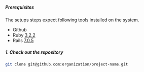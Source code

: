 ##### Prerequisites

The setups steps expect following tools installed on the system.

- Github
- Ruby [3.2.2](https://github.com/organization/project-name/blob/master/.ruby-version#L1)
- Rails [7.0.5](https://github.com/organization/project-name/blob/master/Gemfile#L12)

##### 1. Check out the repository

```bash
git clone git@github.com:organization/project-name.git
```
